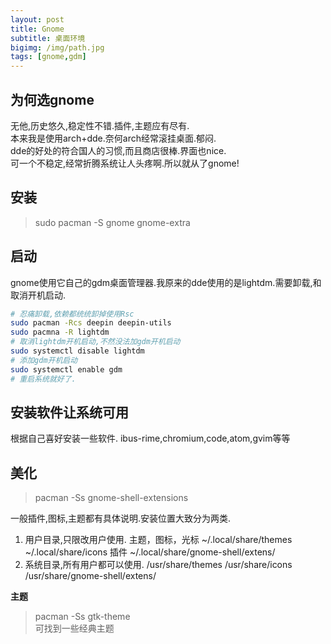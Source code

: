 ```yaml
---
layout: post
title: Gnome
subtitle: 桌面环境
bigimg: /img/path.jpg
tags: [gnome,gdm]
---
```

## 为何选gnome
无他,历史悠久,稳定性不错.插件,主题应有尽有.  
本来我是使用arch+dde.奈何arch经常滚挂桌面.郁闷.  
dde的好处的符合国人的习惯,而且商店很棒.界面也nice.  
可一个不稳定,经常折腾系统让人头疼啊.所以就从了gnome!  
## 安装
> sudo pacman -S gnome gnome-extra

## 启动
gnome使用它自己的gdm桌面管理器.我原来的dde使用的是lightdm.需要卸载,和取消开机启动.
```bash
# 忍痛卸载,依赖都统统卸掉使用Rsc
sudo pacman -Rcs deepin deepin-utils
sudo pacmna -R lightdm
# 取消lightdm开机启动,不然没法加gdm开机启动
sudo systemctl disable lightdm
# 添加gdm开机启动
sudo systemctl enable gdm
# 重启系统就好了.
```

## 安装软件让系统可用
根据自己喜好安装一些软件.
ibus-rime,chromium,code,atom,gvim等等

## 美化
> pacman -Ss  gnome-shell-extensions   

一般插件,图标,主题都有具体说明.安装位置大致分为两类.
1. 用户目录,只限改用户使用.
主题，图标，光标
~/.local/share/themes
~/.local/share/icons
插件
~/.local/share/gnome-shell/extens/
2. 系统目录,所有用户都可以使用.
/usr/share/themes
/usr/share/icons
/usr/share/gnome-shell/extens/

**主题**
> pacman -Ss gtk-theme  
可找到一些经典主题
